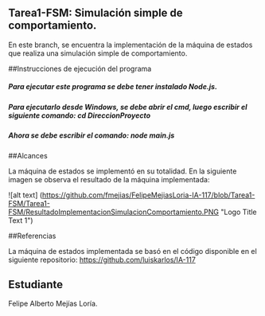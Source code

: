 ﻿## Tarea1-FSM: Simulación simple de comportamiento.

En este branch, se encuentra la implementación de la máquina de estados que realiza una simulación simple de comportamiento.

##Instrucciones de ejecución del programa

##### Para ejecutar este programa se debe tener instalado Node.js.
##### Para ejecutarlo desde Windows, se debe abrir el cmd, luego escribir el siguiente comando: cd DireccionProyecto
##### Ahora se debe escribir el comando: node main.js

##Alcances

La máquina de estados se implementó en su totalidad. En la siguiente imagen se observa el resultado de la máquina implementada:

![alt text] (https://github.com/fmejias/FelipeMejiasLoria-IA-117/blob/Tarea1-FSM/Tarea1-FSM/ResultadoImplementacionSimulacionComportamiento.PNG "Logo Title Text 1")

##Referencias

La máquina de estados implementada se basó en el código disponible en el siguiente repositorio: https://github.com/luiskarlos/IA-117

## Estudiante

Felipe Alberto Mejías Loría.
